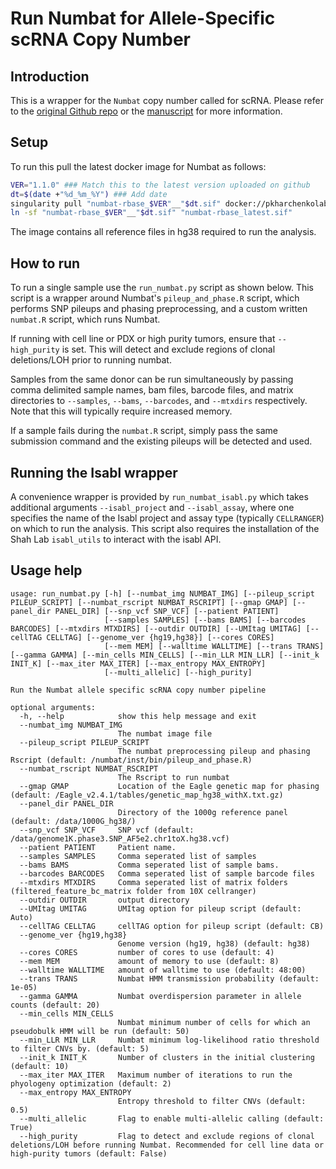 # Run Numbat for Allele-Specific scRNA Copy Number

## Introduction

This is a wrapper for the `Numbat` copy number called for scRNA. Please refer to the [original Github repo](https://github.com/kharchenkolab/numbat) or the [manuscript](https://www.nature.com/articles/s41587-022-01468-y) for more information.

## Setup

To run this pull the latest docker image for Numbat as follows:
```bash
VER="1.1.0" ### Match this to the latest version uploaded on github
dt=$(date +"%d_%m_%Y") ### Add date
singularity pull "numbat-rbase_$VER"__"$dt.sif" docker://pkharchenkolab/numbat-rbase:latest
ln -sf "numbat-rbase_$VER"__"$dt.sif" "numbat-rbase_latest.sif"
```

The image contains all reference files in hg38 required to run the analysis.
## How to run

To run a single sample use the `run_numbat.py` script as shown below. This script is a wrapper around Numbat's `pileup_and_phase.R` script, which performs SNP pileups and phasing preprocessing, and a custom written `numbat.R` script, which runs Numbat. 

If running with cell line or PDX or high purity tumors, ensure that `--high_purity` is set. This will detect and exclude regions of clonal deletions/LOH prior to running numbat.

Samples from the same donor can be run simultaneously by passing comma delimited sample names, bam files, barcode files, and matrix directories to `--samples`, `--bams`, `--barcodes`, and `--mtxdirs` respectively. Note that this will typically require increased memory.

If a sample fails during the `numbat.R` script, simply pass the same submission command and the existing pileups will be detected and used.


## Running the Isabl wrapper

A convenience wrapper is provided by `run_numbat_isabl.py` which takes additional arguments `--isabl_project` and `--isabl_assay`, where one specifies the name of the Isabl project and assay type (typically `CELLRANGER`) on which to run the analysis. This script also requires the installation of the Shah Lab `isabl_utils` to interact with the isabl API.

## Usage help
```
usage: run_numbat.py [-h] [--numbat_img NUMBAT_IMG] [--pileup_script PILEUP_SCRIPT] [--numbat_rscript NUMBAT_RSCRIPT] [--gmap GMAP] [--panel_dir PANEL_DIR] [--snp_vcf SNP_VCF] [--patient PATIENT]
                     [--samples SAMPLES] [--bams BAMS] [--barcodes BARCODES] [--mtxdirs MTXDIRS] [--outdir OUTDIR] [--UMItag UMITAG] [--cellTAG CELLTAG] [--genome_ver {hg19,hg38}] [--cores CORES]
                     [--mem MEM] [--walltime WALLTIME] [--trans TRANS] [--gamma GAMMA] [--min_cells MIN_CELLS] [--min_LLR MIN_LLR] [--init_k INIT_K] [--max_iter MAX_ITER] [--max_entropy MAX_ENTROPY]
                     [--multi_allelic] [--high_purity]

Run the Numbat allele specific scRNA copy number pipeline

optional arguments:
  -h, --help            show this help message and exit
  --numbat_img NUMBAT_IMG
                        The numbat image file
  --pileup_script PILEUP_SCRIPT
                        The numbat preprocessing pileup and phasing Rscript (default: /numbat/inst/bin/pileup_and_phase.R)
  --numbat_rscript NUMBAT_RSCRIPT
                        The Rscript to run numbat
  --gmap GMAP           Location of the Eagle genetic map for phasing (default: /Eagle_v2.4.1/tables/genetic_map_hg38_withX.txt.gz)
  --panel_dir PANEL_DIR
                        Directory of the 1000g reference panel (default: /data/1000G_hg38/)
  --snp_vcf SNP_VCF     SNP vcf (default: /data/genome1K.phase3.SNP_AF5e2.chr1toX.hg38.vcf)
  --patient PATIENT     Patient name.
  --samples SAMPLES     Comma seperated list of samples
  --bams BAMS           Comma seperated list of sample bams.
  --barcodes BARCODES   Comma seperated list of sample barcode files
  --mtxdirs MTXDIRS     Comma seperated list of matrix folders (filtered_feature_bc_matrix folder from 10X cellranger)
  --outdir OUTDIR       output directory
  --UMItag UMITAG       UMItag option for pileup script (default: Auto)
  --cellTAG CELLTAG     cellTAG option for pileup script (default: CB)
  --genome_ver {hg19,hg38}
                        Genome version (hg19, hg38) (default: hg38)
  --cores CORES         number of cores to use (default: 4)
  --mem MEM             amount of memory to use (default: 8)
  --walltime WALLTIME   amount of walltime to use (default: 48:00)
  --trans TRANS         Numbat HMM transmission probability (default: 1e-05)
  --gamma GAMMA         Numbat overdispersion parameter in allele counts (default: 20)
  --min_cells MIN_CELLS
                        Numbat minimum number of cells for which an pseudobulk HMM will be run (default: 50)
  --min_LLR MIN_LLR     Numbat minimum log-likelihood ratio threshold to filter CNVs by. (default: 5)
  --init_k INIT_K       Number of clusters in the initial clustering (default: 10)
  --max_iter MAX_ITER   Maximum number of iterations to run the phyologeny optimization (default: 2)
  --max_entropy MAX_ENTROPY
                        Entropy threshold to filter CNVs (default: 0.5)
  --multi_allelic       Flag to enable multi-allelic calling (default: True)
  --high_purity         Flag to detect and exclude regions of clonal deletions/LOH before running Numbat. Recommended for cell line data or high-purity tumors (default: False)
```
